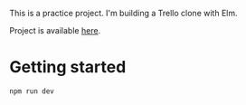 This is a practice project. I'm building a Trello clone with Elm.

Project is available [here](https://newyork-anthonyng.github.io/elm-trello-clone/).

# Getting started
```
npm run dev
```
